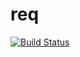 # req

[![Build Status](https://travis-ci.org/intel-hpdd/req.svg?branch=master)](https://travis-ci.org/intel-hpdd/req)
